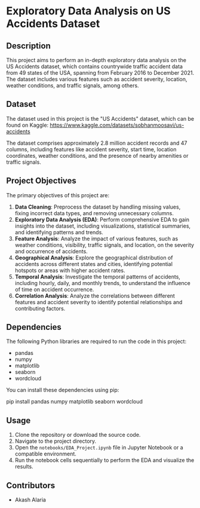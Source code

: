 # Exploratory Data Analysis on US Accidents Dataset

## Description
This project aims to perform an in-depth exploratory data analysis on the US Accidents dataset, which contains countrywide traffic accident data from 49 states of the USA, spanning from February 2016 to December 2021. The dataset includes various features such as accident severity, location, weather conditions, and traffic signals, among others.

## Dataset
The dataset used in this project is the "US Accidents" dataset, which can be found on Kaggle: https://www.kaggle.com/datasets/sobhanmoosavi/us-accidents

The dataset comprises approximately 2.8 million accident records and 47 columns, including features like accident severity, start time, location coordinates, weather conditions, and the presence of nearby amenities or traffic signals.

## Project Objectives
The primary objectives of this project are:

1. **Data Cleaning**: Preprocess the dataset by handling missing values, fixing incorrect data types, and removing unnecessary columns.
2. **Exploratory Data Analysis (EDA)**: Perform comprehensive EDA to gain insights into the dataset, including visualizations, statistical summaries, and identifying patterns and trends.
3. **Feature Analysis**: Analyze the impact of various features, such as weather conditions, visibility, traffic signals, and location, on the severity and occurrence of accidents.
4. **Geographical Analysis**: Explore the geographical distribution of accidents across different states and cities, identifying potential hotspots or areas with higher accident rates.
5. **Temporal Analysis**: Investigate the temporal patterns of accidents, including hourly, daily, and monthly trends, to understand the influence of time on accident occurrence.
6. **Correlation Analysis**: Analyze the correlations between different features and accident severity to identify potential relationships and contributing factors.

## Dependencies
The following Python libraries are required to run the code in this project:

- pandas
- numpy
- matplotlib
- seaborn
- wordcloud

You can install these dependencies using pip:

pip install pandas numpy matplotlib seaborn wordcloud

## Usage
1. Clone the repository or download the source code.
2. Navigate to the project directory.
3. Open the `notebooks/EDA_Project.ipynb` file in Jupyter Notebook or a compatible environment.
4. Run the notebook cells sequentially to perform the EDA and visualize the results.

## Contributors
- Akash Alaria
